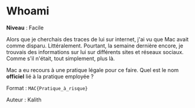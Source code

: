 # Whoami

**Niveau** : Facile

Alors que je cherchais des traces de lui sur internet, j'ai vu que Mac avait comme disparu. Littéralement. Pourtant, la semaine dernière encore, je trouvais des informations sur lui sur différents sites et réseaux sociaux.  
Comme s'il n'était, tout simplement, plus là.

Mac a eu recours à une pratique légale pour ce faire. Quel est le nom **officiel** lié à la pratique employée ? 

Format : `MAC{Pratique_à_risque}`

Auteur : Kalith
